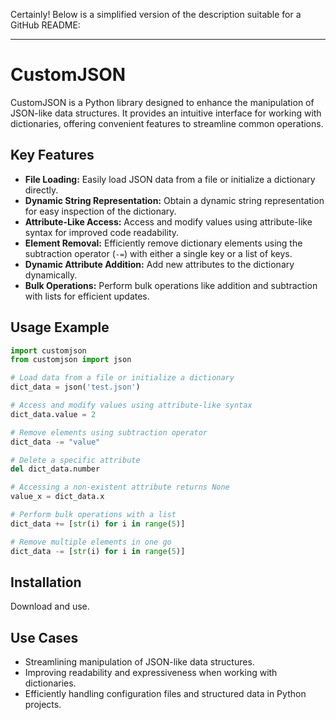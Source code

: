 Certainly! Below is a simplified version of the description suitable for a GitHub README:

---

# CustomJSON

CustomJSON is a Python library designed to enhance the manipulation of JSON-like data structures. It provides an intuitive interface for working with dictionaries, offering convenient features to streamline common operations.

## Key Features

- **File Loading:** Easily load JSON data from a file or initialize a dictionary directly.
- **Dynamic String Representation:** Obtain a dynamic string representation for easy inspection of the dictionary.
- **Attribute-Like Access:** Access and modify values using attribute-like syntax for improved code readability.
- **Element Removal:** Efficiently remove dictionary elements using the subtraction operator (`-=`) with either a single key or a list of keys.
- **Dynamic Attribute Addition:** Add new attributes to the dictionary dynamically.
- **Bulk Operations:** Perform bulk operations like addition and subtraction with lists for efficient updates.

## Usage Example

```python
import customjson
from customjson import json

# Load data from a file or initialize a dictionary
dict_data = json('test.json')

# Access and modify values using attribute-like syntax
dict_data.value = 2

# Remove elements using subtraction operator
dict_data -= "value"

# Delete a specific attribute
del dict_data.number

# Accessing a non-existent attribute returns None
value_x = dict_data.x

# Perform bulk operations with a list
dict_data += [str(i) for i in range(5)]

# Remove multiple elements in one go
dict_data -= [str(i) for i in range(5)]
```

## Installation

Download and use.

## Use Cases

- Streamlining manipulation of JSON-like data structures.
- Improving readability and expressiveness when working with dictionaries.
- Efficiently handling configuration files and structured data in Python projects.
